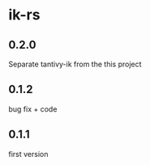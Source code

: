 # ik-rs

## 0.2.0
Separate tantivy-ik from the this project

## 0.1.2
bug fix + code

## 0.1.1
first version
